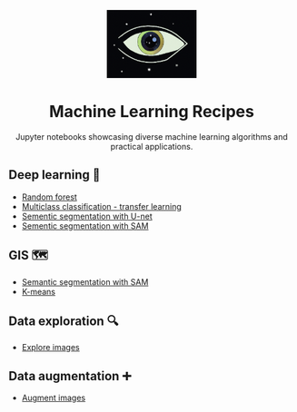 <div align="center">
<p align="center" >
  <img src="./asset/logo2.png" height="120" >
    <h1> Machine Learning Recipes</h1>
Jupyter notebooks showcasing diverse machine learning algorithms and practical applications.
</p>
</div>




## Deep learning 🧠
  * [Random forest](machine_learning/random_forest.ipynb)
  * [Multiclass classification - transfer learning](machine_learning/transfer_learning.ipynb)
  * [Sementic segmentation with U-net](machine_learning/u_net.ipynb)
  * [Sementic segmentation with SAM](machine_learning/sam.ipynb)

## GIS 🗺️
  * [Semantic segmentation with SAM](gis/sam_gis.ipynb)
  * [K-means](gis/k-means.ipynb)

## Data exploration 🔍
  * [Explore images](exploration/images.ipynb)

## Data augmentation ➕
  * [Augment images](data_augmentation/augment_images.ipynb)
